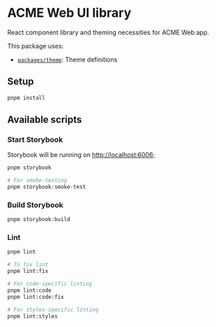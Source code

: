 # ACME Web UI library

React component library and theming necessities for ACME Web app.

This package uses:

- [`packages/theme`](../../theme): Theme definitions

## Setup

```bash
pnpm install
```

## Available scripts

### Start Storybook

Storybook will be running on [http://localhost:6006](http://localhost:6006);

```bash
pnpm storybook

# For smoke-testing
pnpm storybook:smoke-test
```

### Build Storybook

```bash
pnpm storybook:build
```

### Lint

```bash
pnpm lint

# To fix lint
pnpm lint:fix

# For code-specific linting
pnpm lint:code
pnpm lint:code:fix

# For styles-specific linting
pnpm lint:styles
```
